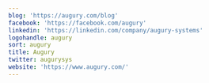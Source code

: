 ```yaml
---
blog: 'https://augury.com/blog'
facebook: 'https://facebook.com/augury'
linkedin: 'https://linkedin.com/company/augury-systems'
logohandle: augury
sort: augury
title: Augury
twitter: augurysys
website: 'https://www.augury.com/'
---
```

